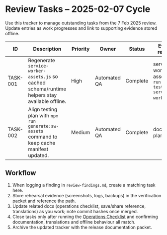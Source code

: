 # Review Tasks – 2025-02-07 Cycle

Use this tracker to manage outstanding tasks from the 7 Feb 2025 review. Update
entries as work progresses and link to supporting evidence stored offline.

| ID | Description | Priority | Owner | Status | Evidence reference |
| --- | --- | --- | --- | --- | --- |
| TASK-001 | Regenerate `service-worker-assets.js` so cached schema/runtime helpers stay available offline. | High | Automated QA | Complete | service-worker-assets.js; `npm run test:jest -- service-worker` log |
| TASK-002 | Align testing plan with `npm run generate:sw-assets` command to keep cache manifest updated. | Medium | Automated QA | Complete | docs/testing-plan.md |

## Workflow

1. When logging a finding in `review-findings.md`, create a matching task here.
2. Store rehearsal evidence (screenshots, logs, backups) in the verification
   packet and reference the path.
3. Update related docs (operations checklist, save/share reference, translations)
   as you work; note commit hashes once merged.
4. Close tasks only after running the [Operations Checklist](operations-checklist.md)
   and confirming documentation, translations and offline behaviour all match.
5. Archive the updated tracker with the release documentation packet.
